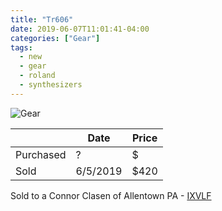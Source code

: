 ```yaml
---
title: "Tr606"
date: 2019-06-07T11:01:41-04:00
categories: ["Gear"]
tags:
  - new
  - gear
  - roland
  - synthesizers
---
```



![Gear](/gear/tr606/images/gear.png)


|   | Date | Price |
| - | ---- | ----- |
|Purchased| ? | $ |
|Sold| 6/5/2019 | $420 |

Sold to a Connor Clasen of Allentown PA - [IXVLF](https://soundcloud.com/ixvlf/wet-floor/s-0Wows)



